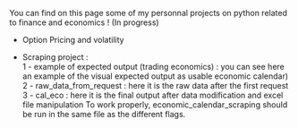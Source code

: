 You can find on this page some of my personnal projects on python related to finance and economics ! (In progress)

- Option Pricing and volatility

- Scraping project :   
    1 - example of expected output (trading economics) :  you can see here an example of the visual expected output as usable economic calendar)
    2 - raw_data_from_request : here it is the raw data after the first request
    3 - cal_eco : here it is the final output after data modification and excel file manipulation
To work properly, economic_calendar_scraping should be run in the same file as the different flags.
